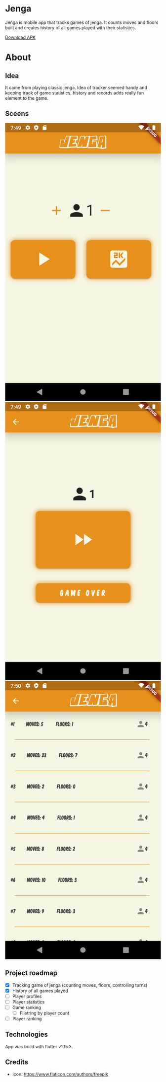 # Jenga
Jenga is mobile app that tracks games of jenga. It counts moves and floors built and creates history of all games played with their statistics.

[Download APK](https://drive.google.com/open?id=1izZ_7SKGeV4bVtGoLEU9YZdNFK4qRzSi)

# About
## Idea
It came from playing classic jenga. Idea of tracker seemed handy and keeping track of game statistics, history and records adds really fun element to the game. 

## Sceens
![Main menu](/images/mainmenu.png)
![Play screen](/images/playscreen.png)
![Game history](/images/gamehistory.png)

## Project roadmap
- [x] Tracking game of jenga (counting moves, floors, controlling turns)
- [x] History of all games played
- [ ] Player profiles
- [ ] Player statistics
- [ ] Game ranking
    - [ ] Filetring by player count
- [ ] Player ranking

## Technologies
App was build with flutter v1.15.3.

## Credits
* Icon: https://www.flaticon.com/authors/freepik
